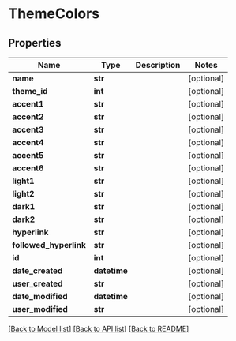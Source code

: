 # ThemeColors

## Properties
Name | Type | Description | Notes
------------ | ------------- | ------------- | -------------
**name** | **str** |  | [optional] 
**theme_id** | **int** |  | [optional] 
**accent1** | **str** |  | [optional] 
**accent2** | **str** |  | [optional] 
**accent3** | **str** |  | [optional] 
**accent4** | **str** |  | [optional] 
**accent5** | **str** |  | [optional] 
**accent6** | **str** |  | [optional] 
**light1** | **str** |  | [optional] 
**light2** | **str** |  | [optional] 
**dark1** | **str** |  | [optional] 
**dark2** | **str** |  | [optional] 
**hyperlink** | **str** |  | [optional] 
**followed_hyperlink** | **str** |  | [optional] 
**id** | **int** |  | [optional] 
**date_created** | **datetime** |  | [optional] 
**user_created** | **str** |  | [optional] 
**date_modified** | **datetime** |  | [optional] 
**user_modified** | **str** |  | [optional] 

[[Back to Model list]](../README.md#documentation-for-models) [[Back to API list]](../README.md#documentation-for-api-endpoints) [[Back to README]](../README.md)


